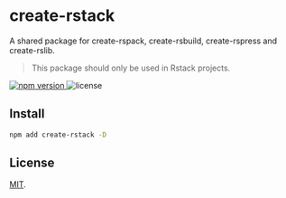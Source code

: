 # create-rstack

A shared package for create-rspack, create-rsbuild, create-rspress and create-rslib.

> This package should only be used in Rstack projects.

<p>
  <a href="https://npmjs.com/package/create-rstack">
   <img src="https://img.shields.io/npm/v/create-rstack?style=flat-square&colorA=564341&colorB=EDED91" alt="npm version" />
  </a>
  <img src="https://img.shields.io/badge/License-MIT-blue.svg?style=flat-square&colorA=564341&colorB=EDED91" alt="license" />
</p>

## Install

```bash
npm add create-rstack -D
```

## License

[MIT](./LICENSE).
